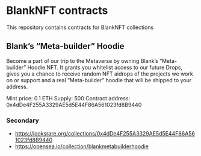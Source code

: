 # BlankNFT contracts

This repository contains contracts for BlankNFT collections

## Blank’s “Meta-builder” Hoodie

Become a part of our trip to the Metaverse by owning Blank’s “Meta-builder” Hoodie NFT.  It grants you whitelist access to our future Drops, gives you a chance to receive random NFT aidrops of the projects we work on or support and a real “Meta-builder” hoodie that will be shipped to your address.

Mint price: 0.1 ETH
Supply: 500
Contract address: 0x4dDe4F255A3329AE5d5E44F86A561023fd8B9440

### Secondary
- https://looksrare.org/collections/0x4dDe4F255A3329AE5d5E44F86A561023fd8B9440
- https://opensea.io/collection/blankmetabuilderhoodie
